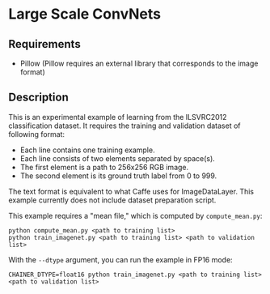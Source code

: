# Large Scale ConvNets

## Requirements

- Pillow (Pillow requires an external library that corresponds to the image format)

## Description

This is an experimental example of learning from the ILSVRC2012 classification dataset.
It requires the training and validation dataset of following format:

* Each line contains one training example.
* Each line consists of two elements separated by space(s).
* The first element is a path to 256x256 RGB image.
* The second element is its ground truth label from 0 to 999.

The text format is equivalent to what Caffe uses for ImageDataLayer.
This example currently does not include dataset preparation script.

This example requires a "mean file," which is computed by `compute_mean.py`:

```
python compute_mean.py <path to training list>
python train_imagenet.py <path to training list> <path to validation list>
```

With the `--dtype` argument, you can run the example in FP16 mode:

```
CHAINER_DTYPE=float16 python train_imagenet.py <path to training list> <path to validation list>
```
